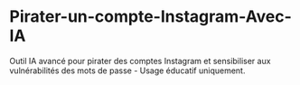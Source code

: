 # Pirater-un-compte-Instagram-Avec-IA
Outil IA avancé pour pirater des comptes Instagram et sensibiliser aux vulnérabilités des mots de passe - Usage éducatif uniquement.
